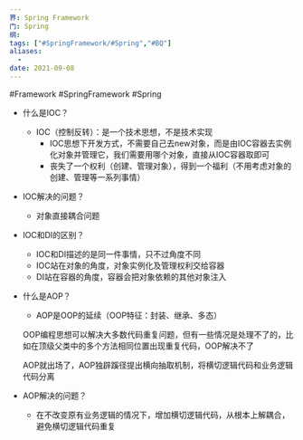```yaml
---
界: Spring Framework
门: Spring
纲: 
tags: ["#SpringFramework/#Spring","#BQ"]
aliases:
  - 
date: 2021-09-08
---
```

 #Framework #SpringFramework #Spring


-   什么是IOC？
    
    -   IOC（控制反转）：是一个技术思想，不是技术实现
        -   IOC思想下开发方式，不需要自己去new对象，而是由IOC容器去实例化对象并管理它，我们需要用哪个对象，直接从IOC容器取即可
        -   丧失了一个权利（创建、管理对象），得到一个福利（不用考虑对象的创建、管理等一系列事情）
-   IOC解决的问题？
    
    -   对象直接耦合问题
-   IOC和DI的区别？
    
    -   IOC和DI描述的是同一件事情，只不过角度不同
    -   IOC站在对象的角度，对象实例化及管理权利交给容器
    -   DI站在容器的角度，容器会把对象依赖的其他对象注入
-   什么是AOP？
    
    -   AOP是OOP的延续（OOP特征：封装、继承、多态）
    
    OOP编程思想可以解决大多数代码重复问题，但有一些情况是处理不了的，比如在顶级父类中的多个方法相同位置出现重复代码，OOP解决不了
    
    AOP就出场了，AOP独辟蹊径提出横向抽取机制，将横切逻辑代码和业务逻辑代码分离
    
-   AOP解决的问题？
    
    -   在不改变原有业务逻辑的情况下，增加横切逻辑代码，从根本上解耦合，避免横切逻辑代码重复